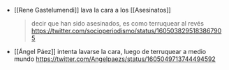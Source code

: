 - [[Rene Gastelumendi]] lava la cara a los [[Asesinatos]]
  > decir que han sido asesinados, es como terruquear al revés https://twitter.com/socioperiodismo/status/1605038295183867905
- [[Ángel Páez]] intenta lavarse la cara, luego de terruquear a medio mundo https://twitter.com/Angelpaezs/status/1605049713744494592

